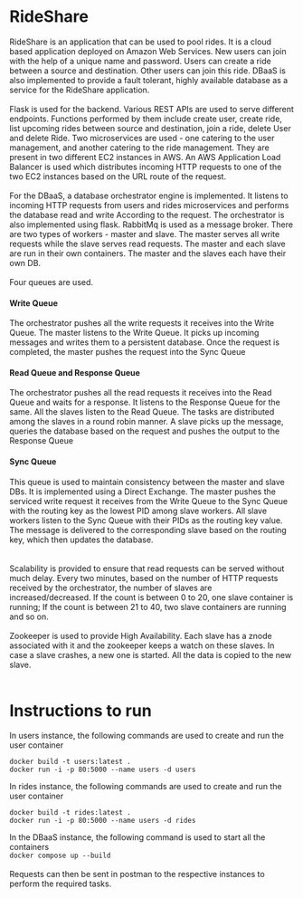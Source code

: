# RideShare
RideShare is an application that can be used to pool rides. It is a cloud based application deployed on Amazon Web Services. New users can join with the help of a unique name and password. Users can create a ride between a source and destination. Other users can join this ride. DBaaS is also implemented to provide a fault tolerant, highly available database as a service for the RideShare application.
<br>
<br>
Flask is used for the backend. Various REST APIs are used to serve different endpoints. Functions performed by them include create user, create ride, list upcoming rides between source and destination, join a ride, delete User and delete Ride. Two microservices are used - one catering to the user management, and another catering to the ride management. They are present in two different EC2 instances in AWS. An AWS Application Load Balancer is used which distributes incoming HTTP requests to one of the two EC2 instances based on the URL route of the request. 
<br>
<br>
For the DBaaS, a database orchestrator engine is implemented. It listens to incoming HTTP
requests from users and rides microservices and performs the database read and write
According to the request. The orchestrator is also implemented using flask. RabbitMq is used as a message broker. There are two types of workers - master and slave. The master serves all write requests while the slave serves read requests. The master and each slave are run in their own containers. The master and the slaves each have their own DB.
<br><br>
Four queues are used. 
#### Write Queue
The orchestrator pushes all the write requests it receives into the Write Queue. The master listens to the Write Queue. It picks up incoming messages and writes them to a persistent database. Once the request is completed, the master pushes the request into the Sync Queue<br>
#### Read Queue and Response Queue<br>
The orchestrator pushes all the read requests it receives into the Read Queue and waits for a response. It listens to the Response Queue for the same. All the slaves listen to the Read Queue. The tasks are distributed among the slaves in a round robin manner. A slave picks up the message, queries the database based on the request and pushes the output to the Response Queue<br>
#### Sync Queue<br>
This queue is used to maintain consistency between the master and slave DBs. It is implemented using a Direct Exchange. The master pushes the serviced write request it receives from the Write Queue to the Sync Queue with the routing key as the lowest PID among slave workers. All slave workers listen to the Sync Queue with their PIDs as the routing key value. The message is delivered to the corresponding slave based on the routing key, which then updates the database.<br>
<br>
<br>
Scalability is provided to ensure that read requests can be served without much delay. Every two minutes, based on the number of HTTP requests received by the orchestrator, the number of slaves are increased/decreased. If the count is between 0 to 20, one slave container is running;  If the count is between 21 to 40, two slave containers are running and so on.
<br>
<br>
Zookeeper is used to provide High Availability. Each slave has a znode associated with it and the zookeeper keeps a watch on these slaves. In case a slave crashes, a new one is started. All the data is copied to the new slave. 
<br>
<br>
# Instructions to run
In users instance, the following commands are used to create and run the user container<br>
```
docker build -t users:latest .
docker run -i -p 80:5000 --name users -d users
```
In rides instance, the following commands are used to create and run the user container<br>
```
docker build -t rides:latest .
docker run -i -p 80:5000 --name users -d rides
```
In the DBaaS instance, the following command is used to start all the containers<br>
`docker compose up --build`
<br>
<br>
Requests can then be sent in postman to the respective instances to perform the required tasks.





